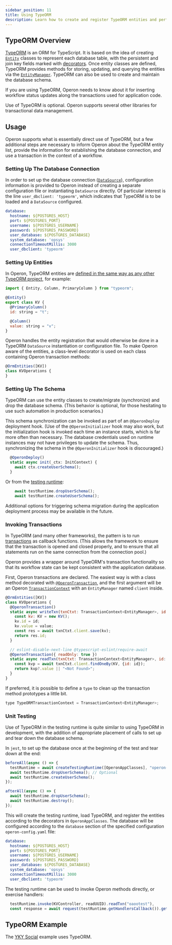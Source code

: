 ```yaml
---
sidebar_position: 11
title: Using TypeORM
description: Learn how to create and register TypeORM entities and perform transactional updates
---
```


## TypeORM Overview
[TypeORM](https://typeorm.io) is an ORM for TypeScript.  It is based on the idea of creating [`Entity`](https://typeorm.io/entities) classes to represent each database table, with the persistent and join key fields marked with [decorators](https://typeorm.io/decorator-reference).  Once entity classes are defined, TypeORM provides methods for storing, updating, and querying the entities via the [`EntityManager`](https://typeorm.io/working-with-entity-manager).  TypeORM can also be used to create and maintain the database schema.

If you are using TypeORM, Operon needs to know about it for inserting workflow status updates along the transactions used for application code.

Use of TypeORM is optional.  Operon supports several other libraries for transactional data management.

## Usage
Operon supports what is essentially direct use of TypeORM, but a few additional steps are necessary to inform Operon about the TypeORM entity list, provide the information for establishing the database connection, and use a transaction in the context of a workflow.

### Setting Up The Database Connection
In order to set up the database connection ([`DataSource`](https://typeorm.io/data-source)), configuration information is provided to Operon instead of creating a separate configuration file or instantiating `DataSource` directly.  Of particular interest is the line `user_dbclient: 'typeorm'`, which indicates that TypeORM is to be loaded and a `DataSource` configured.

```yaml
database:
  hostname: ${POSTGRES_HOST}
  port: ${POSTGRES_PORT}
  username: ${POSTGRES_USERNAME}
  password: ${POSTGRES_PASSWORD}
  user_database: ${POSTGRES_DATABASE}
  system_database: 'opsys'
  connectionTimeoutMillis: 3000
  user_dbclient: 'typeorm'
```

### Setting Up Entities

In Operon, TypeORM entities are [defined in the same way as any other TypeORM project](https://typeorm.io/entities), for example:

```javascript
import { Entity, Column, PrimaryColumn } from "typeorm";

@Entity()
export class KV {
  @PrimaryColumn()
  id: string = "t";

  @Column()
  value: string = "v";
}
```

Operon handles the entity registration that would otherwise be done in a TypeORM `DataSource` instantiation or configuration file.  To make Operon aware of the entities, a class-level decorator is used on each class containing Operon transaction methods:
```javascript
@OrmEntities([KV])
class KVOperations {
}
```

### Setting Up The Schema
TypeORM can use the entity classes to create/migrate (synchronize) and drop the database schema.  (This behavior is optional, for those hesitating to use such automation in production scenarios.)

This schema synchronization can be invoked as part of an `@OperonDeploy` deployment hook.  (Use of the `@OperonInitializer` hook may also work, but the initialization hook is invoked each time an instance starts, which is far more often than necessary.  The database credentials used on runtime instances may not have privileges to update the schema.   Thus, synchronizing the schema in the `@OperonInitializer` hook is discouraged.)
```javascript
  @OperonDeploy()
  static async init(_ctx: InitContext) {
    await ctx.createUserSchema();
  }
```

Or from the [testing runtime](../api-reference/testing-runtime.md):
```javascript
    await testRuntime.dropUserSchema();
    await testRuntime.createUserSchema();
```

Additional options for triggering schema migration during the application deployment process may be available in the future.

### Invoking Transactions
In TypeORM (and many other frameworks), the pattern is to run [transactions](https://typeorm.io/transactions) as callback functions.  (This allows the framework to ensure that the transaction is opened and closed properly, and to ensure that all statements run on the same connection from the connection pool.)

Operon provides a wrapper around TypeORM's transaction functionality so that its workflow state can be kept consistent with the application database.

First, Operon transactions are declared.  The easiest way is with a class method decorated with [`@OperonTransaction`](../api-reference/decorators.md#operontransaction), and the first argument will be an Operon [`TransactionContext`](../api-reference/contexts.md#transactioncontext) with an `EntityManager` named `client` inside.

```javascript
@OrmEntities([KV])
class KVOperations {
  @OperonTransaction()
  static async writeTxn(txnCtxt: TransactionContext<EntityManager>, id: string, value: string) {
    const kv: KV = new KV();
    kv.id = id;
    kv.value = value;
    const res = await txnCtxt.client.save(kv);
    return res.id;
  }

  // eslint-disable-next-line @typescript-eslint/require-await
  @OperonTransaction({ readOnly: true })
  static async readTxn(txnCtxt: TransactionContext<EntityManager>, id: string) {
    const kvp = await txnCtxt.client.findOneBy(KV, {id: id});
    return kvp?.value || "<Not Found>";
  }
}
```

If preferred, it is possible to define a `type` to clean up the transaction method prototypes a little bit.
```javascript
type TypeORMTransactionContext = TransactionContext<EntityManager>;
```

### Unit Testing
Use of TypeORM in the testing runtime is quite similar to using TypeORM in development, with the addition of appropriate placement of calls to set up and tear down the database schema.

In `jest`, to set up the database once at the beginning of the test and tear down at the end:
```javascript
beforeAll(async () => {
  testRuntime = await createTestingRuntime([OperonAppClasses], "operon-config.yaml");
  await testRuntime.dropUserSchema(); // Optional
  await testRuntime.createUserSchema();
});

afterAll(async () => {
  await testRuntime.dropUserSchema();
  await testRuntime.destroy();
});
```

This will create the testing runtime, load TypeORM, and register the entities according to the decorators in `OperonAppClasses`. The database will be configured according to the `database` section of the specified configuration `operon-config.yaml` file:
```yaml
database:
  hostname: ${POSTGRES_HOST}
  port: ${POSTGRES_PORT}
  username: ${POSTGRES_USERNAME}
  password: ${POSTGRES_PASSWORD}
  user_database: ${POSTGRES_DATABASE}
  system_database: 'opsys'
  connectionTimeoutMillis: 3000
  user_dbclient: 'typeorm'
```

The testing runtime can be used to invoke Operon methods directly, or exercise handlers:
```javascript
  testRuntime.invoke(KVController, readUUID).readTxn("oaootest"),
  const response = await request(testRuntime.getHandlersCallback()).get('/');
```

## TypeORM Example
The [YKY Social](https://github.com/dbos-inc/operon-demo-apps/tree/main/yky-social) example uses TypeORM.
